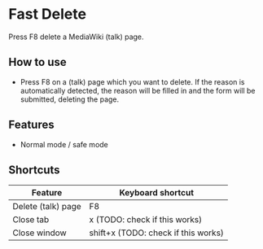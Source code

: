 Fast Delete
=============

Press F8 delete a MediaWiki (talk) page.

## How to use

* Press F8 on a (talk) page which you want to delete. If the reason is automatically detected, the reason will be filled in and the form will be submitted, deleting the page.

## Features

* Normal mode / safe mode

## Shortcuts

| Feature | Keyboard shortcut
|---------------|----------
| Delete (talk) page | F8
| Close tab | x (TODO: check if this works)
| Close window | shift+x (TODO: check if this works)

